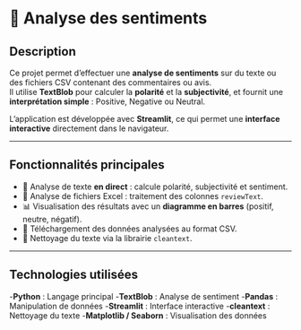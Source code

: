 # 📝 Analyse des sentiments

## Description

Ce projet permet d’effectuer une **analyse de sentiments** sur du texte ou des fichiers CSV contenant des commentaires ou avis.  
Il utilise **TextBlob** pour calculer la **polarité** et la **subjectivité**, et fournit une **interprétation simple** : Positive, Negative ou Neutral.

L’application est développée avec **Streamlit**, ce qui permet une **interface interactive** directement dans le navigateur.

---

## Fonctionnalités principales

- 📝 Analyse de texte **en direct** : calcule polarité, subjectivité et sentiment.  
- 📂 Analyse de fichiers Excel : traitement des colonnes `reviewText`.  
- 📊 Visualisation des résultats avec un **diagramme en barres** (positif, neutre, négatif).  
- 💾 Téléchargement des données analysées au format CSV.  
- 🧹 Nettoyage du texte via la librairie `cleantext`.  

---

## Technologies utilisées
-**Python** : Langage principal 
-**TextBlob** : Analyse de sentiment 
-**Pandas** : Manipulation de données 
-**Streamlit** : Interface interactive 
-**cleantext** : Nettoyage du texte 
-**Matplotlib / Seaborn** : Visualisation des données 
